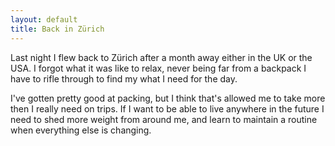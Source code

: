 ```yaml
---
layout: default
title: Back in Zürich
---
```


Last night I flew back to Zürich after a month away either in the UK or the USA. I forgot what it was like to relax, never being far from a backpack I have to rifle through to find my what I need for the day. 

I've gotten pretty good at packing, but I think that's allowed me to take more then I really need on trips. If I want to be able to live anywhere in the future I need to shed more weight from around me, and learn to maintain a routine when everything else is changing.

